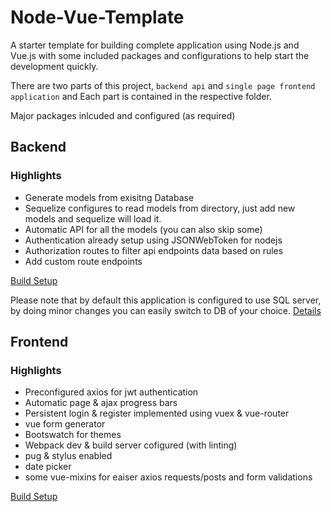 # Node-Vue-Template

A starter template for building complete application using Node.js and Vue.js
with some included packages and configurations to help start the development
quickly.

There are two parts of this project, `backend api` and `single page frontend
application` and Each part is contained in the respective folder.

Major packages inlcuded and configured (as required)

## Backend

### Highlights

* Generate models from exisitng Database
* Sequelize configures to read models from directory, just add new models and
  sequelize will load it.
* Automatic API for all the models (you can also skip some)
* Authentication already setup using JSONWebToken for nodejs
* Authorization routes to filter api endpoints data based on rules
* Add custom route endpoints

[Build Setup](./backend/README.md)

Please note that by default this application is configured to use SQL server, by
doing minor changes you can easily switch to DB of your choice.
[Details](http://docs.sequelizejs.com/manual/installation/getting-started.html)

## Frontend

### Highlights

* Preconfigured axios for jwt authentication
* Automatic page & ajax progress bars
* Persistent login & register implemented using vuex & vue-router
* vue form generator
* Bootswatch for themes
* Webpack dev & build server cofigured (with linting)
* pug & stylus enabled
* date picker
* some vue-mixins for eaiser axios requests/posts and form validations

[Build Setup](./frontend/README.md)
